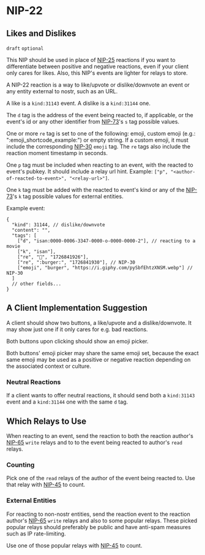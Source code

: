 NIP-22
======

Likes and Dislikes
------------------

`draft` `optional`

This NIP should be used in place of [NIP-25](25.md) reactions if you want to
differentiate between positive and negative reactions, even if your
client only cares for likes. Also, this NIP's events are lighter for relays to store.

A NIP-22 reaction is a way to like/upvote or dislike/downvote an event or any entity external to nostr,
such as an URL.

A like is a `kind:31143` event. A dislike is a `kind:31144` one.

The `d` tag is the address of the event being reacted to, if applicable, or the event's id or
any other identifier from [NIP-73](73.md)'s `s` tag possible values.

One or more `re` tag is set to one of the following: emoji, custom emoji (e.g.: ":emoji_shortcode_example:") or empty string.
If a custom emoji, it must include the corresponding [NIP-30](30.md) `emoji` tag. The `re` tags also include the
reaction moment timestamp in seconds.

One `p` tag must be included when reacting to an event, with the reacted to event's pubkey. It should
include a relay url hint. Example: `["p", "<author-of-reacted-to-event>", "<relay-url>"]`.

One `k` tag must be added with the reacted to event's kind or any of the [NIP-73](73.md)'s `k` tag possible values
for external entities.

Example event:

```jsonc
{
  "kind": 31144, // dislike/downvote
  "content": "",
  "tags": [
    ["d", "isan:0000-0006-3347-0000-o-0000-0000-2"], // reacting to a movie
    ["k", "isan"],
    ["re", "🤣️", "1726841926"],
    ["re", ":burger:", "1726841930"], // NIP-30
    ["emoji", "burger", "https://i.giphy.com/pySbfEhtzXNSM.webp"] // NIP-30
  ]
  // other fields...
}
```

## A Client Implementation Suggestion

A client should show two buttons, a like/upvote and a dislike/downvote.
It may show just one if it only cares for e.g. bad reactions.

Both buttons upon clicking should show an emoji picker.

Both buttons' emoji picker may share the same emoji set, because the
exact same emoji may be used as a positive or negative reaction depending
on the associated context or culture.

### Neutral Reactions

If a client wants to offer neutral reactions, it should send both
a `kind:31143` event and a `kind:31144` one with the same `d` tag.

## Which Relays to Use

When reacting to an event, send the reaction to both the reaction author's [NIP-65](65.md) `write`
relays and to to the event being reacted to author's `read` relays.

### Counting

Pick one of the `read` relays of the author of the event being reacted to.
Use that relay with [NIP-45](45.md) to count.

### External Entities

For reacting to non-nostr entities, send the reaction event
to the reaction author's [NIP-65](65.md) `write`
relays and also to some popular relays. These picked popular
relays should preferably be public and have anti-spam measures
such as IP rate-limiting.

Use one of those popular relays with [NIP-45](45.md) to count.
